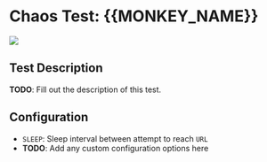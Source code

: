 # Chaos Test: {{MONKEY_NAME}}

![](https://github.com/cilium/chaos-monkeys/raw/master/monkeys/{{MONKEY_NAME}}/.img/{{MONKEY_NAME}}.jpg)

## Test Description

**TODO**: Fill out the description of this test.

## Configuration

* `SLEEP`: Sleep interval between attempt to reach `URL`
* **TODO**: Add any custom configuration options here
